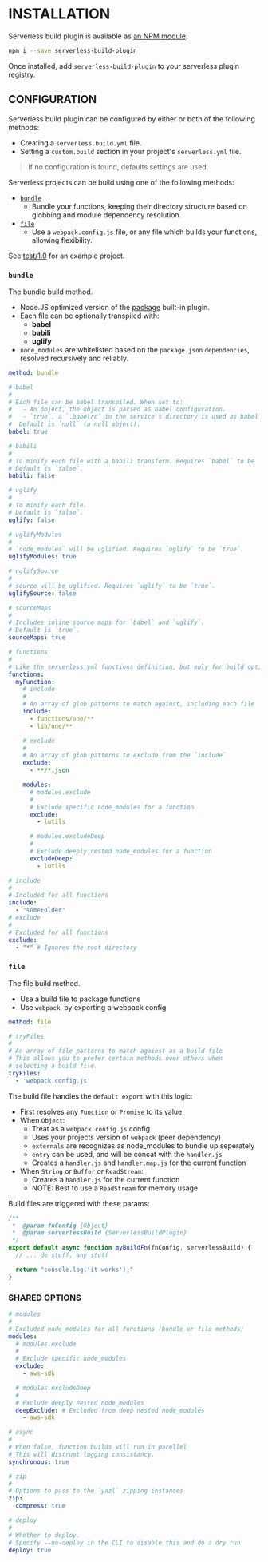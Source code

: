 # INSTALLATION

Serverless build plugin is available as [an NPM module](https://www.npmjs.com/package/serverless-build-plugin).

```sh
npm i --save serverless-build-plugin
```

Once installed, add `serverless-build-plugin` to your serverless plugin registry.

## CONFIGURATION

Serverless build plugin can be configured by either or both of the following methods:

- Creating a `serverless.build.yml` file.
- Setting a `custom.build` section in your project's `serverless.yml` file.

> If no configuration is found, defaults settings are used.

Serverless projects can be build using one of the following methods:

- [`bundle`](#bundle)
  - Bundle your functions, keeping their directory structure based on globbing and module dependency resolution.
- [`file`](#file)
  - Use a `webpack.config.js` file, or any file which builds your functions, allowing flexibility.

See [test/1.0](../test/1.0) for an example project.

### `bundle`

The bundle build method.

- Node.JS optimized version of the [package](https://github.com/serverless/serverless/blob/master/docs/providers/aws/guide/packaging.md) built-in plugin.
- Each file can be optionally transpiled with:
  - **babel**
  - **babili**
  - **uglify**
- `node_modules` are whitelisted based on the `package.json` `dependencies`, resolved recursively and reliably.

```yaml
method: bundle

# babel
#
# Each file can be babel transpiled. When set to:
#   - An object, the object is parsed as babel configuration.
#   - `true`, a `.babelrc` in the service's directory is used as babel configuration.
#  Default is `null` (a null object).
babel: true

# babili
#
# To minify each file with a babili transform. Requires `babel` to be `true`.
# Default is `false`.
babili: false

# uglify
#
# To minify each file.
# Default is `false`.
uglify: false

# uglifyModules
#
# `node_modules` will be uglified. Requires `uglify` to be `true`.
uglifyModules: true

# uglifySource
#
# source will be uglified. Requires `uglify` to be `true`.
uglifySource: false

# sourceMaps
#
# Includes inline source maps for `babel` and `uglify`.
# Default is `true`.
sourceMaps: true

# functions
#
# Like the serverless.yml functions definition, but only for build options
functions:
  myFunction:
    # include
    #
    # An array of glob patterns to match against, including each file
    include:
      - functions/one/**
      - lib/one/**

    # exclude
    #
    # An array of glob patterns to exclude from the `include`
    exclude:
      - **/*.json

    modules:
      # modules.exclude
      #
      # Exclude specific node_modules for a function
      exclude:
        - lutils

      # modules.excludeDeep
      #
      # Exclude deeply nested node_modules for a function
      excludeDeep:
        - lutils

# include
#
# Included for all functions
include:
  - "someFolder"
# exclude
#
# Excluded for all functions
exclude:
  - "*" # Ignores the root directory
```

### `file`

The file build method.

- Use a build file to package functions
- Use `webpack`, by exporting a webpack config

```yaml
method: file

# tryFiles
#
# An array of file patterns to match against as a build file
# This allows you to prefer certain methods over others when
# selecting a build file.
tryFiles:
  - 'webpack.config.js'
```

The build file handles the `default export` with this logic:

- First resolves any `Function` or `Promise` to its value
- When `Object`:
  - Treat as a `webpack.config.js` config
  - Uses your projects version of `webpack` (peer dependency)
  - `externals` are recognizes as node_modules to bundle up seperately
  - `entry` can be used, and will be concat with the `handler.js`
  - Creates a `handler.js` and `handler.map.js` for the current function
- When `String` or `Buffer` or `ReadStream`:
  - Creates a `handler.js` for the current function
  - NOTE: Best to use a `ReadStream` for memory usage

Build files are triggered with these params:

```js
/**
 *  @param fnConfig {Object}
 *  @param serverlessBuild {ServerlessBuildPlugin}
 */
export default async function myBuildFn(fnConfig, serverlessBuild) {
  // ... do stuff, any stuff

  return "console.log('it works');"
}
```

### SHARED OPTIONS

```yaml
# modules
#
# Excluded node_modules for all functions (bundle or file methods)
modules:
  # modules.exclude
  #
  # Exclude specific node_modules
  exclude:
    - aws-sdk

  # modules.excludeDeep
  #
  # Exclude deeply nested node_modules
  deepExclude: # Excluded from deep nested node_modules
    - aws-sdk

# async
#
# When false, function builds will run in parellel
# This will distrupt logging consistancy.
synchronous: true

# zip
#
# Options to pass to the `yazl` zipping instances
zip:
  compress: true

# deploy
#
# Whether to deploy.
# Specify --no-deploy in the CLI to disable this and do a dry run
deploy: true
```
